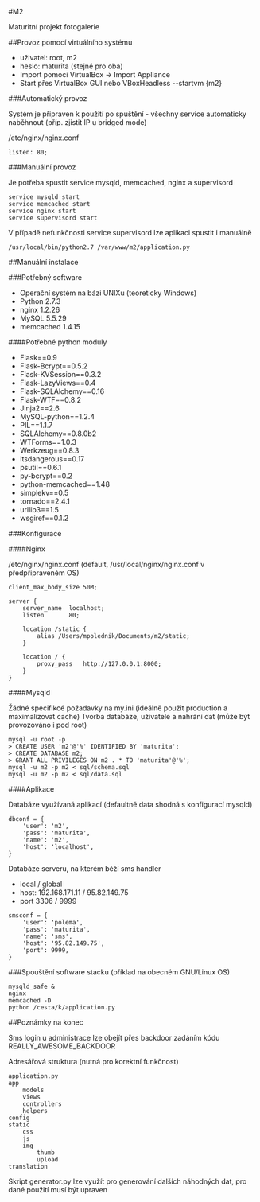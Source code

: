 #M2

Maturitní projekt fotogalerie

##Provoz pomocí virtuálního systému

* uživatel: root, m2
* heslo: maturita (stejné pro oba)
* Import pomoci VirtualBox -> Import Appliance
* Start přes VirtualBox GUI nebo VBoxHeadless --startvm {m2}

###Automatický provoz

Systém je připraven k použití po spuštění - všechny service automaticky naběhnout (příp. zjistit IP u bridged mode)

/etc/nginx/nginx.conf

    listen: 80;

###Manuální provoz

Je potřeba spustit service mysqld, memcached, nginx a supervisord

    service mysqld start
    service memcached start
    service nginx start
    service supervisord start
V případě nefunkčnosti service supervisord lze aplikaci spustit i manuálně

    /usr/local/bin/python2.7 /var/www/m2/application.py

##Manuální instalace

###Potřebný software

* Operační systém na bázi UNIXu (teoreticky Windows)
* Python 2.7.3
* nginx 1.2.26
* MySQL 5.5.29
* memcached 1.4.15

####Potřebné python moduly

* Flask==0.9
* Flask-Bcrypt==0.5.2
* Flask-KVSession==0.3.2
* Flask-LazyViews==0.4
* Flask-SQLAlchemy==0.16
* Flask-WTF==0.8.2
* Jinja2==2.6
* MySQL-python==1.2.4
* PIL==1.1.7
* SQLAlchemy==0.8.0b2
* WTForms==1.0.3
* Werkzeug==0.8.3
* itsdangerous==0.17
* psutil==0.6.1
* py-bcrypt==0.2
* python-memcached==1.48
* simplekv==0.5
* tornado==2.4.1
* urllib3==1.5
* wsgiref==0.1.2

###Konfigurace

####Nginx

/etc/nginx/nginx.conf (default, /usr/local/nginx/nginx.conf v předpřipraveném OS)

    client_max_body_size 50M;

    server {
        server_name  localhost;
        listen       80;

        location /static {
            alias /Users/mpolednik/Documents/m2/static;
        }

        location / {
            proxy_pass   http://127.0.0.1:8000;
        }
    }

####Mysqld

Žádné specifikcé požadavky na my.ini (ideálně použit production a maximalizovat cache)
Tvorba databáze, uživatele a nahrání dat (může být provozováno i pod root)

    mysql -u root -p
    > CREATE USER 'm2'@'%' IDENTIFIED BY 'maturita';
    > CREATE DATABASE m2;
    > GRANT ALL PRIVILEGES ON m2 . * TO 'maturita'@'%';
    mysql -u m2 -p m2 < sql/schema.sql
    mysql -u m2 -p m2 < sql/data.sql

####Aplikace

Databáze využívaná aplikací (defaultně data shodná s konfigurací mysqld)

    dbconf = {
        'user': 'm2',
        'pass': 'maturita',
        'name': 'm2',
        'host': 'localhost',
    }

Databáze serveru, na kterém běží sms handler

* local / global
* host: 192.168.171.11 / 95.82.149.75
* port 3306 / 9999

<!-- md fix -->

    smsconf = {
        'user': 'polema',
        'pass': 'maturita',
        'name': 'sms',
        'host': '95.82.149.75',
        'port': 9999,
    }

###Spouštění software stacku (příklad na obecném GNU/Linux OS)

    mysqld_safe &
    nginx
    memcached -D
    python /cesta/k/application.py

##Poznámky na konec

Sms login u administrace lze obejít přes backdoor zadáním kódu REALLY\_AWESOME\_BACKDOOR

Adresářová struktura (nutná pro korektní funkčnost)

    application.py
    app
        models
        views
        controllers
        helpers
    config
    static
        css
        js
        img
            thumb
            upload
    translation

Skript generator.py lze využít pro generování dalších náhodných dat, pro dané použití musí být upraven
